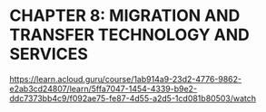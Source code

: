 # CHAPTER 8: MIGRATION AND TRANSFER TECHNOLOGY AND SERVICES

https://learn.acloud.guru/course/1ab914a9-23d2-4776-9862-e2ab3cd24807/learn/5ffa7047-1454-4339-b9e2-ddc7373bb4c9/f092ae75-fe87-4d55-a2d5-1cd081b80503/watch
